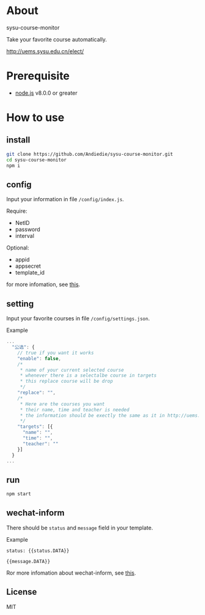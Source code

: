# About
sysu-course-monitor

Take your favorite course automatically.

http://uems.sysu.edu.cn/elect/

# Prerequisite
- [node.js](https://nodejs.org/en/) v8.0.0 or greater

# How to use
## install
```bash
git clone https://github.com/Andiedie/sysu-course-monitor.git
cd sysu-course-monitor
npm i
```
## config
Input your information in file `/config/index.js`.

Require:
- NetID
- password
- interval

Optional:
- appid
- appsecret
- template_id

for more infomation, see [this](#wechat-inform).

## setting
Input your favorite courses in file `/config/settings.json`.

Example
```js
...
  "公选": {
    // true if you want it works
    "enable": false,
    /*
     * name of your current selected course
     * whenever there is a selectalbe course in targets
     * this replace course will be drop
     */
    "replace": "",
    /*
     * Here are the courses you want
     * their name, time and teacher is needed
     * the information should be exectly the same as it in http://uems.sysu.edu.cn/elect/
     */
    "targets": [{
      "name": "",
      "time": "",
      "teacher": ""
    }]
  }
...
```

## run
```bash
npm start
```

## wechat-inform
There should be `status` and `message` field in your template.

Example
```
status: {{status.DATA}}

{{message.DATA}}
```

Ror more infomation about wechat-inform, see [this](https://github.com/Andiedie/wechat-inform).

## License
MIT

